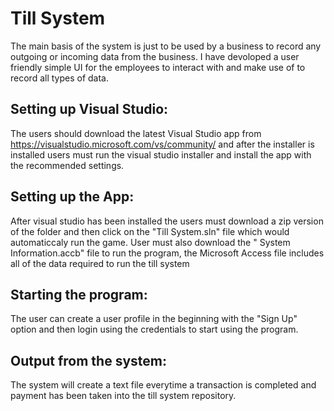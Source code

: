 # Till System
The main basis of the system is just to be used by a business to record any outgoing or incoming data from the business. I have devoloped a user friendly simple UI for the employees to interact with and make use of to record all types of data.

## Setting up Visual Studio:
The users should download the latest Visual Studio app from https://visualstudio.microsoft.com/vs/community/ and after the installer is installed users must run the visual studio installer and install the app with the recommended settings.

## Setting up the App:
After visual studio has been installed the users must download a zip version of the folder and then click on the "Till System.sln" file which would automaticcaly run the game. User must also download the " System Information.accb" file to run the program, the Microsoft Access file includes all of the data required to run the till system

## Starting the program:
The user can create a user profile in the beginning with the "Sign Up" option and then login using the credentials to start using the program.

## Output from the system:
The system will create a text file everytime a transaction is completed and payment has been taken into the till system repository.